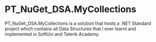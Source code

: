 # PT_NuGet_DSA.MyCollections
PT_NuGet_DSA.MyCollections is a solution that hosts a .NET Standard project which contains all Data Structures that I ever learnt and implemented in SoftUni and Telerik Academy. 
